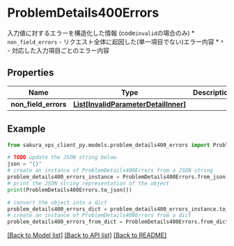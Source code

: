 # ProblemDetails400Errors

入力値に対するエラーを構造化した情報 (code`invalid`の場合のみ) * `non_field_errors` - リクエスト全体に起因した(単一項目でない)エラー内容 * `*` - 対応した入力項目ごとのエラー内容

## Properties

Name | Type | Description | Notes
------------ | ------------- | ------------- | -------------
**non_field_errors** | [**List[InvalidParameterDetailInner]**](InvalidParameterDetailInner.md) |  | [optional] 

## Example

```python
from sakura_vps_client_py.models.problem_details400_errors import ProblemDetails400Errors

# TODO update the JSON string below
json = "{}"
# create an instance of ProblemDetails400Errors from a JSON string
problem_details400_errors_instance = ProblemDetails400Errors.from_json(json)
# print the JSON string representation of the object
print(ProblemDetails400Errors.to_json())

# convert the object into a dict
problem_details400_errors_dict = problem_details400_errors_instance.to_dict()
# create an instance of ProblemDetails400Errors from a dict
problem_details400_errors_from_dict = ProblemDetails400Errors.from_dict(problem_details400_errors_dict)
```
[[Back to Model list]](../README.md#documentation-for-models) [[Back to API list]](../README.md#documentation-for-api-endpoints) [[Back to README]](../README.md)


